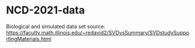 # NCD-2021-data

Biological and simulated data set source: https://faculty.math.illinois.edu/~redavid2/SVDvsSummary/SVDstudySupportingMaterials.html
